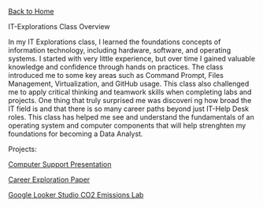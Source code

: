 [Back to Home](https://xionglucas.github.io/) 

IT-Explorations Class Overview 

In my IT Explorations class, I learned the foundations concepts of information technology, including hardware, software, and operating systems. I started with very little experience, but over time I gained valuable knowledge and confidence through hands on practices. The class introduced me to some key areas such as Command Prompt, Files Management, Virtualization, and GitHub usage. This class also challenged me to apply critical thinking and teamwork skills when completing labs and projects. One thing that truly surprised me was discoveri ng how broad the IT field is and that there is so many career paths beyond just IT-Help Desk roles. This class has helped me see and understand the fundamentals of an operating system and computer components that will help strenghten my foundations for becoming a Data Analyst. 

Projects:

[Computer Support Presentation](https://1drv.ms/p/c/efa59e0ec46e1ffd/EcAnAf2NHdtJtsMz3bWhCf4Bs8Fz8ezYSv1fOyl5saWJUA?e=YxmPVr)

[Career Exploration Paper](https://1drv.ms/w/c/efa59e0ec46e1ffd/EUCiMSLKw1VCp0X0APi_dCgB_aitBvvOaFOpeUPdK7AosQ?e=mA9aFu) 

[Google Looker Studio CO2 Emissions Lab](https://lookerstudio.google.com/reporting/3dda1207-e69c-43ac-947d-19e73e8caa16) 
